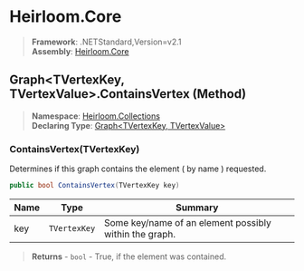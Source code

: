 # Heirloom.Core

> **Framework**: .NETStandard,Version=v2.1  
> **Assembly**: [Heirloom.Core][0]

## Graph\<TVertexKey, TVertexValue>.ContainsVertex (Method)

> **Namespace**: [Heirloom.Collections][0]  
> **Declaring Type**: [Graph\<TVertexKey, TVertexValue>][1]

### ContainsVertex(TVertexKey)

Determines if this graph contains the element ( by name ) requested.

```cs
public bool ContainsVertex(TVertexKey key)
```

| Name | Type         | Summary                                                |
|------|--------------|--------------------------------------------------------|
| key  | `TVertexKey` | Some key/name of an element possibly within the graph. |

> **Returns** - `bool` - True, if the element was contained.

[0]: ../../../Heirloom.Core.md
[1]: ../Graph[TVertexKey,TVertexValue].md
